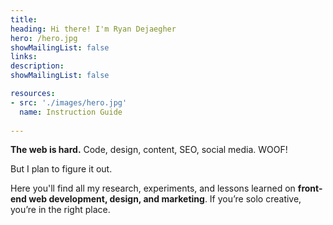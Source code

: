 ```yaml
---
title: 
heading: Hi there! I'm Ryan Dejaegher
hero: /hero.jpg
showMailingList: false
links:
description: 
showMailingList: false

resources:
- src: './images/hero.jpg'
  name: Instruction Guide
  
---
```


<div class="space-y-6">
  
  <p><strong>The web is hard.</strong> Code, design, content, SEO, social media. WOOF!</p>
  
  <p>But I plan to figure it out. </p>
  
  <p>Here you'll find all my research, experiments, and lessons learned on <strong>front-end web development, design, and marketing</strong>. If you’re solo creative, you’re in the right place.</p>

</div>